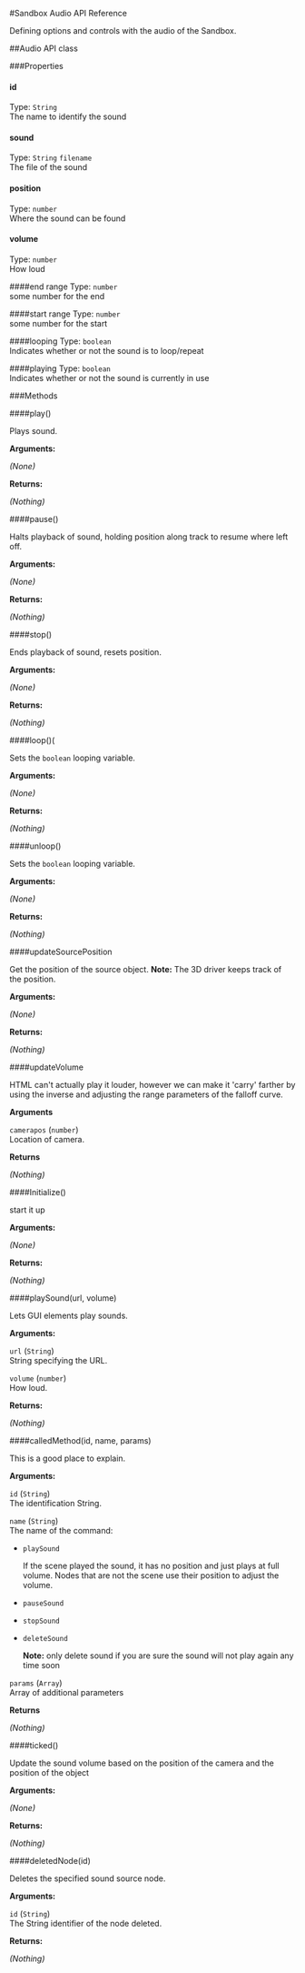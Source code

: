#Sandbox Audio API Reference

Defining options and controls with the audio of the Sandbox.

##Audio API class

<a id='properties'></a>
###Properties

<a id='id'></a>
#### id
Type: `String`  
The name to identify the sound

<a id='sound'></a>
#### sound
Type: `String` `filename`  
The file of the sound

<a id='position'></a>
#### position
Type: `number`  
Where the sound can be found

<a id='volume'></a>
#### volume
Type: `number`  
How loud

<a id='end_range'></a>
####end range
Type: `number`  
some number for the end

<a id='start_range'></a>
####start range
Type: `number`  
some number for the start

<a id='looping'></a>
####looping
Type: `boolean`  
Indicates whether or not the sound is to loop/repeat

<a id='playing'></a>
####playing
Type: `boolean`  
Indicates whether or not the sound is currently in use  

<a id='methods'></a>
###Methods

<a id='play'></a>
####play()

Plays sound.

**Arguments:**

*(None)*

**Returns:**

*(Nothing)*

<a id='pause'></a>
####pause()

Halts playback of sound, holding position along track to resume where left off.

**Arguments:**

*(None)*

**Returns:**

*(Nothing)*

<a id='stop'></a>
####stop()

Ends playback of sound, resets position.

**Arguments:**

*(None)*

**Returns:**

*(Nothing)*

<a id='loop'></a>
####loop()(

Sets the `boolean` looping variable.

**Arguments:**

*(None)*

**Returns:**

*(Nothing)*

<a id='unloop'></a>
####unloop()

Sets the `boolean` looping variable.

**Arguments:**

*(None)*

**Returns:**

*(Nothing)*

<a id='updateSourcePosition'></a>
####updateSourcePosition

Get the position of the source object. **Note:** The 3D driver keeps track of the position.

**Arguments:**

*(None)*

**Returns:**

*(Nothing)*

<a id='updateVolume'></a>
####updateVolume

HTML can't actually play it louder, however we can make it 'carry' farther by using the inverse and adjusting the range parameters of the falloff curve.

**Arguments**

`camerapos` (`number`)  
Location of camera.

**Returns**

*(Nothing)*

<a id='initialize'></a>
####Initialize()

start it up

**Arguments:**

*(None)*

**Returns:**

*(Nothing)*

<a id='playSound'></a>
####playSound(url, volume)

Lets GUI elements play sounds.

**Arguments:**

`url` (`String`)  
String specifying the URL.

`volume` (`number`)  
How loud.

**Returns:**

*(Nothing)*

<a id='calledMethod'></a>
####calledMethod(id, name, params)

This is a good place to explain.

**Arguments:**

`id` (`String`)  
The identification String.

`name` (`String`)  
The name of the command:

* `playSound`

	If the scene played the sound, it has no position and just plays at full volume. Nodes that are not the scene use their position to adjust the volume.

* `pauseSound`

* `stopSound`

* `deleteSound`

	**Note:** only delete sound if you are sure the sound will not play again any time soon

`params` (`Array`)  
Array of additional parameters

**Returns**

*(Nothing)*

####ticked()

Update the sound volume based on the position of the camera and the position of the object

**Arguments:**

*(None)*

**Returns:**

*(Nothing)*

####deletedNode(id)

Deletes the specified sound source node.

**Arguments:**

`id` (`String`)  
The String identifier of the node deleted.

**Returns:**

*(Nothing)*
